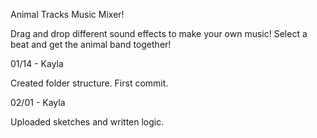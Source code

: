 Animal Tracks Music Mixer!

Drag and drop different sound effects to make your own music! Select a beat and get the animal band together!

01/14 - Kayla

Created folder structure. First commit.

02/01 - Kayla

Uploaded sketches and written logic.
